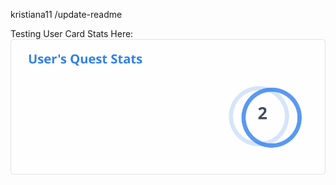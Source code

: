 kristiana11
/update-readme


Testing User Card Stats Here:<br>
![User Draft Stats](/userCards/draft.svg)
